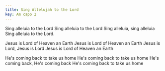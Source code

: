 ```yaml
---
title: Sing Allelujah to the Lord
key: Am capo 2
---
```

Sing alleluia to the Lord
Sing alleluia to the Lord 
Sing alleluia, sing alleluia 
Sing alleluia to the Lord.

Jesus is Lord of Heaven an Earth
Jesus is Lord of Heaven an Earth
Jesus is Lord, Jesus is Lord
Jesus is Lord of Heaven an Earth

He's coming back to take us home
He's coming back to take us home
He's coming back, He's coming back
He's coming back to take us home
